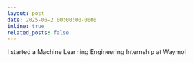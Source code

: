 ```yaml
---
layout: post
date: 2025-06-2 00:00:00-0000
inline: true
related_posts: false
---
```


I started a Machine Learning Engineering Internship at Waymo!
